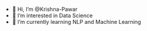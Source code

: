 - 👋 Hi, I’m @Krishna-Pawar
- 👀 I’m interested in Data Science
- 🌱 I’m currently learning NLP and Machine Learning


<!---
Krishna-Pawar/Krishna-Pawar is a ✨ special ✨ repository because its `README.md` (this file) appears on your GitHub profile.
You can click the Preview link to take a look at your changes.
--->
